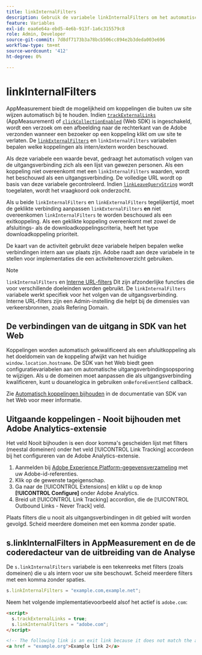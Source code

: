 ```yaml
---
title: linkInternalFilters
description: Gebruik de variabele linkInternalFilters om het automatisch volgen van de uitgangsverbinding te helpen.
feature: Variables
exl-id: eaa6e64a-ebd5-4e6b-913f-1a6c315579c8
role: Admin, Developer
source-git-commit: 7d8df7173b3a78bcb506cc894e2b3deda003e696
workflow-type: tm+mt
source-wordcount: '412'
ht-degree: 0%

---
```


# linkInternalFilters

AppMeasurement biedt de mogelijkheid om koppelingen die buiten uw site wijzen automatisch bij te houden. Indien [`trackExternalLinks`](trackexternallinks.md) (AppMeasurement) of [`clickCollectionEnabled`](trackdownloadlinks.md) (Web SDK) is ingeschakeld, wordt een verzoek om een afbeelding naar de rechterkant van de Adobe verzonden wanneer een bezoeker op een koppeling klikt om uw site te verlaten. De [`linkExternalFilters`](linkexternalfilters.md) en `linkInternalFilters` variabelen bepalen welke koppelingen als intern/extern worden beschouwd.

Als deze variabele een waarde bevat, gedraagt het automatisch volgen van de uitgangsverbinding zich als een lijst van gewezen personen. Als een koppeling niet overeenkomt met een `linkInternalFilters` waarden, wordt het beschouwd als een uitgangsverbinding. De volledige URL wordt op basis van deze variabele gecontroleerd. Indien [`linkLeaveQueryString`](linkleavequerystring.md) wordt toegelaten, wordt het vraagkoord ook onderzocht.

Als u beide `linkInternalFilters` en `linkExternalFilters` tegelijkertijd, moet de geklikte verbinding aanpassen `linkExternalFilters` **en** niet overeenkomen `linkInternalFilters` te worden beschouwd als een exitkoppeling. Als een geklikte koppeling overeenkomt met zowel de afsluitings- als de downloadkoppelingscriteria, heeft het type downloadkoppeling prioriteit.

De kaart van de activiteit gebruikt deze variabele helpen bepalen welke verbindingen intern aan uw plaats zijn. Adobe raadt aan deze variabele in te stellen voor implementaties die een activiteitenoverzicht gebruiken.

>[!NOTE]
>
>`linkInternalFilters` en [Interne URL-filters](/help/admin/admin/c-manage-report-suites/c-edit-report-suites/general/internal-url-filter-admin.md) Dit zijn afzonderlijke functies die voor verschillende doeleinden worden gebruikt. De `linkInternalFilters` variabele werkt specifiek voor het volgen van de uitgangsverbinding. Interne URL-filters zijn een Admin-instelling die helpt bij de dimensies van verkeersbronnen, zoals Refering Domain.

## De verbindingen van de uitgang in SDK van het Web

Koppelingen worden automatisch gekwalificeerd als een afsluitkoppeling als het doeldomein van de koppeling afwijkt van het huidige `window.location.hostname`. De SDK van het Web biedt geen configuratievariabelen aan om automatische uitgangsverbindingsopsporing te wijzigen. Als u de domeinen moet aanpassen die als uitgangsverbinding kwalificeren, kunt u douanelogica in gebruiken `onBeforeEventSend` callback.

Zie [Automatisch koppelingen bijhouden](https://experienceleague.adobe.com/docs/experience-platform/edge/data-collection/track-links.html#automaticLinkTracking) in de documentatie van SDK van het Web voor meer informatie.

## Uitgaande koppelingen - Nooit bijhouden met Adobe Analytics-extensie

Het veld Nooit bijhouden is een door komma&#39;s gescheiden lijst met filters (meestal domeinen) onder het veld [!UICONTROL Link Tracking] accordeon bij het configureren van de Adobe Analytics-extensie.

1. Aanmelden bij [Adobe Experience Platform-gegevensverzameling](https://experience.adobe.com/data-collection) met uw Adobe-id-referenties.
2. Klik op de gewenste tageigenschap.
3. Ga naar de [!UICONTROL Extensions] en klikt u op de knop **[!UICONTROL Configure]** onder Adobe Analytics.
4. Breid uit [!UICONTROL Link Tracking] accordion, die de [!UICONTROL Outbound Links - Never Track] veld.

Plaats filters die u nooit als uitgangsverbindingen in dit gebied wilt worden gevolgd. Scheid meerdere domeinen met een komma zonder spatie.

## s.linkInternalFilters in AppMeasurement en de de coderedacteur van de uitbreiding van de Analyse

De `s.linkInternalFilters` variabele is een tekenreeks met filters (zoals domeinen) die u als intern voor uw site beschouwt. Scheid meerdere filters met een komma zonder spaties.

```js
s.linkInternalFilters = "example.com,example.net";
```

Neem het volgende implementatievoorbeeld alsof het actief is `adobe.com`:

```html
<script>
  s.trackExternalLinks = true;
  s.linkInternalFilters = "adobe.com";
</script>

<!-- The following link is an exit link because it does not match the anything under linkInternalFilters -->
<a href = "example.org">Example link 2</a>
```
